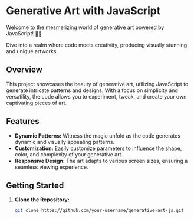 # Generative Art with JavaScript

Welcome to the mesmerizing world of generative art powered by JavaScript! 🎨✨ 


Dive into a realm where code meets creativity, producing visually stunning and unique artworks.

## Overview

This project showcases the beauty of generative art, utilizing JavaScript to generate intricate patterns and designs. With a focus on simplicity and versatility, the code allows you to experiment, tweak, and create your own captivating pieces of art.

## Features

- **Dynamic Patterns:** Witness the magic unfold as the code generates dynamic and visually appealing patterns.
- **Customization:** Easily customize parameters to influence the shape, color, and complexity of your generative art.
- **Responsive Design:** The art adapts to various screen sizes, ensuring a seamless viewing experience.

## Getting Started

1. **Clone the Repository:**
   ```bash
   git clone https://github.com/your-username/generative-art-js.git

